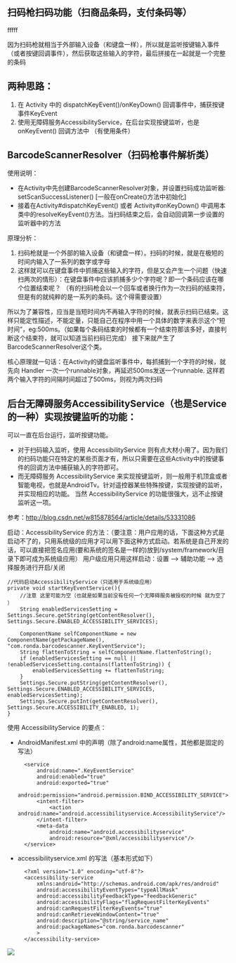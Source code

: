 ## 扫码枪扫码功能（扫商品条码，支付条码等）

fffff

因为扫码枪就相当于外部输入设备（和键盘一样），所以就是监听按键输入事件（或者按键回调事件），然后获取这些输入的字符，最后拼接在一起就是一个完整的条码

## 两种思路：
1. 在 Activity 中的 dispatchKeyEvent()/onKeyDown() 回调事件中，捕获按键事件KeyEvent
2. 使用无障碍服务AccessibilityService，在后台实现按键监听，也是onKeyEvent() 回调方法中 （有使用条件）




## BarcodeScannerResolver（扫码枪事件解析类）
使用说明：
  * 在Activity中先创建BarcodeScannerResolver对象，并设置扫码成功监听器: setScanSuccessListener() [一般在onCreate()方法中初始化]
  * 接着在Activity#dispatchKeyEvent() 或者 Activity#onKeyDown() 中调用本类中的resolveKeyEvent()方法。当扫码结束之后，会自动回调第一步设置的监听器中的方法

原理分析：
1. 扫码枪就是一个外部的输入设备（和键盘一样）。扫码的时候，就是在极短的时间内输入了一系列的数字或字母
2. 这样就可以在键盘事件中抓捕这些输入的字符，但是又会产生一个问题（快速扫两次的情形）：在键盘事件中应该抓捕多少个字符呢？即一个条码应该在哪个位置结束呢？ （有的扫码枪会以一个回车或者换行作为一次扫码的结束符，但是有的就纯粹的是一系列的条码。这个得需要设置）

所以为了兼容性，应当是当短时间内不再输入字符的时候，就表示扫码已结束。这样只能定性描述，不能定量，只能自己在程序中用一个具体的数字来表示这个“短时间”，eg:500ms。（如果每个条码结束的时候都有一个结束符那该多好，直接判断这个结束符，就可以知道当前扫码已完成）
接下来就产生了BarcodeScannerResolver这个类。

核心原理就一句话：在Activity的键盘监听事件中，每抓捕到一个字符的时候，就先向 Handler 一次一个runnable对象，再延迟500ms发送一个runnable. 这样若两个输入字符的间隔时间超过了500ms，则视为两次扫码


## 后台无障碍服务AccessibilityService（也是Service的一种）实现按键监听的功能：
可以一直在后台运行，监听按键功能。

* 对于扫码输入监听，使用 AccessibilityService 则有点大材小用了。因为我们的扫码功能只在特定的某些页面才有，所以只需要在这些Activity中的按键事件的回调方法中捕获输入的字符即可。
* 而无障碍服务 AccessibilityService 来实现按键监听，则一般用于机顶盒或者智能电视，也就是AndroidTv。针对遥控器某些特殊按键，实现按键的监听，并实现相应的功能。 当然 AccessibilityService 的功能很强大，远不止按键监听这一项。

参考：http://blog.csdn.net/w815878564/article/details/53331086

启动：AccessibilityService 的方法：（要注意：用户应用的话，下面这种方式是启动不了的，只用系统级的应用才可以用下面这种方式启动。若系统是自己开发的话，可以直接把签名应用(要和系统的签名是一样的)放到/system/framework/目录下即可成为系统级应用）
用户级应用只用这样启动：设置 --> 辅助功能 --> 选择服务进行开启/关闭

    //代码启动AccessibilityService（只适用于系统级应用）
    private void startKeyEventService(){
        //注意 这里可能为空（也就是如果当前没有任何一个无障碍服务被授权的时候 就为空了 ）
        String enabledServicesSetting = Settings.Secure.getString(getContentResolver(), Settings.Secure.ENABLED_ACCESSIBILITY_SERVICES);

        ComponentName selfComponentName = new ComponentName(getPackageName(), "com.ronda.barcodescanner.KeyEventService");
        String flattenToString = selfComponentName.flattenToString();
        if (enabledServicesSetting == null || !enabledServicesSetting.contains(flattenToString)) {
            enabledServicesSetting += flattenToString;
        }
        Settings.Secure.putString(getContentResolver(), Settings.Secure.ENABLED_ACCESSIBILITY_SERVICES, enabledServicesSetting);
        Settings.Secure.putInt(getContentResolver(), Settings.Secure.ACCESSIBILITY_ENABLED, 1);
    }

使用 AccessibilityService 的要点：
* AndroidManifest.xml 中的声明（除了android:name属性，其他都是固定的写法）

        <service
            android:name=".KeyEventService"
            android:enabled="true"
            android:exported="true"
            android:permission="android.permission.BIND_ACCESSIBILITY_SERVICE">
            <intent-filter>
                <action android:name="android.accessibilityservice.AccessibilityService"/>
            </intent-filter>
            <meta-data
                android:name="android.accessibilityservice"
                android:resource="@xml/accessibilityservice"/>
        </service>

* accessibilityservice.xml 的写法（基本形式如下）

        <?xml version="1.0" encoding="utf-8"?>
        <accessibility-service
            xmlns:android="http://schemas.android.com/apk/res/android"
            android:accessibilityEventTypes="typeAllMask"
            android:accessibilityFeedbackType="feedbackGeneric"
            android:accessibilityFlags="flagRequestFilterKeyEvents"
            android:canRequestFilterKeyEvents="true"
            android:canRetrieveWindowContent="true"
            android:description="@string/service_name"
            android:packageNames="com.ronda.barcodescanner"
            >
        </accessibility-service>



![](ScreenShot/img1.png "")
